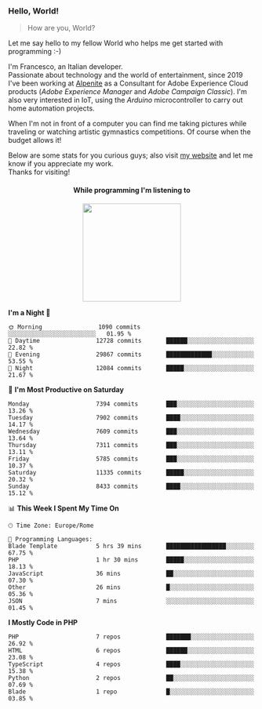 ### Hello, World!

> How are you, World?

Let me say hello to my fellow World who helps me get started with programming :-)

I'm Francesco, an Italian developer.  
Passionate about technology and the world of entertainment, since 2019 I've been working at [Alpenite](https://www.alpenite.com) as a Consultant for Adobe Experience Cloud products (*Adobe Experience Manager* and *Adobe Campaign Classic*). I'm also very interested in IoT, using the *Arduino* microcontroller to carry out home automation projects.

When I'm not in front of a computer you can find me taking pictures while traveling or watching artistic gymnastics competitions. Of course when the budget allows it!

Below are some stats for you curious guys; also visit [my website](https://www.francescorega.eu) and let me know if you appreciate my work.  
Thanks for visiting!

<div align="center">
  <h4>While programming I'm listening to</h4>
  <a href="https://apps.francescorega.eu/now-playing/11147232609" target="_blank"><img src="https://apps.francescorega.eu/now-playing/11147232609" width="200"></a>
</div>

<!--START_SECTION:waka-->
**I'm a Night 🦉** 

```text
🌞 Morning                1090 commits        ░░░░░░░░░░░░░░░░░░░░░░░░░   01.95 % 
🌆 Daytime                12728 commits       ██████░░░░░░░░░░░░░░░░░░░   22.82 % 
🌃 Evening                29867 commits       █████████████░░░░░░░░░░░░   53.55 % 
🌙 Night                  12084 commits       █████░░░░░░░░░░░░░░░░░░░░   21.67 % 
```
📅 **I'm Most Productive on Saturday** 

```text
Monday                   7394 commits        ███░░░░░░░░░░░░░░░░░░░░░░   13.26 % 
Tuesday                  7902 commits        ████░░░░░░░░░░░░░░░░░░░░░   14.17 % 
Wednesday                7609 commits        ███░░░░░░░░░░░░░░░░░░░░░░   13.64 % 
Thursday                 7311 commits        ███░░░░░░░░░░░░░░░░░░░░░░   13.11 % 
Friday                   5785 commits        ███░░░░░░░░░░░░░░░░░░░░░░   10.37 % 
Saturday                 11335 commits       █████░░░░░░░░░░░░░░░░░░░░   20.32 % 
Sunday                   8433 commits        ████░░░░░░░░░░░░░░░░░░░░░   15.12 % 
```


📊 **This Week I Spent My Time On** 

```text
🕑︎ Time Zone: Europe/Rome

💬 Programming Languages: 
Blade Template           5 hrs 39 mins       █████████████████░░░░░░░░   67.75 % 
PHP                      1 hr 30 mins        █████░░░░░░░░░░░░░░░░░░░░   18.13 % 
JavaScript               36 mins             ██░░░░░░░░░░░░░░░░░░░░░░░   07.30 % 
Other                    26 mins             █░░░░░░░░░░░░░░░░░░░░░░░░   05.36 % 
JSON                     7 mins              ░░░░░░░░░░░░░░░░░░░░░░░░░   01.45 % 
```

**I Mostly Code in PHP** 

```text
PHP                      7 repos             ███████░░░░░░░░░░░░░░░░░░   26.92 % 
HTML                     6 repos             ██████░░░░░░░░░░░░░░░░░░░   23.08 % 
TypeScript               4 repos             ████░░░░░░░░░░░░░░░░░░░░░   15.38 % 
Python                   2 repos             ██░░░░░░░░░░░░░░░░░░░░░░░   07.69 % 
Blade                    1 repo              █░░░░░░░░░░░░░░░░░░░░░░░░   03.85 % 
```




<!--END_SECTION:waka-->
